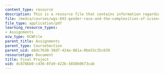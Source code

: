 ```yaml
---
content_type: resource
description: This is a resource file that contains information regarding final project.
file: /media/courses/wgs-693-gender-race-and-the-complexities-of-science-and-technology-a-problem-based-learning-experiment-spring-2009/dc878bb0c4368fa9422b5858b0673cab_MITWGS_693S09_assn07.pdf
file_type: application/pdf
learning_resource_types:
- Assignments
ocw_type: OCWFile
parent_title: Assignments
parent_type: CourseSection
parent_uid: e8dc7630-38d7-424a-881a-0be53c35c639
resourcetype: Document
title: Final Project
uid: dc878bb0-c436-8fa9-422b-5858b0673cab
---
```

